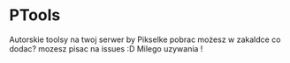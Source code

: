 # PTools
Autorskie toolsy na twoj serwer by Pikselke
pobrac możesz w zakaldce
co dodac?
mozesz pisac na issues
:D
Milego uzywania !
